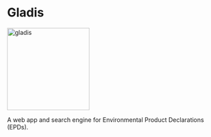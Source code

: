 # Gladis
<img width="192" alt="gladis" src="https://github.com/user-attachments/assets/7bd78a28-25e5-45c1-89c3-a45600191327">


A web app and search engine for Environmental Product Declarations (EPDs).
